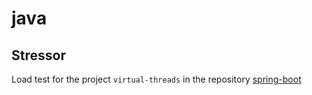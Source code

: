 # java

## Stressor
Load test for the project `virtual-threads` in the repository [spring-boot](https://github.com/consolidando)